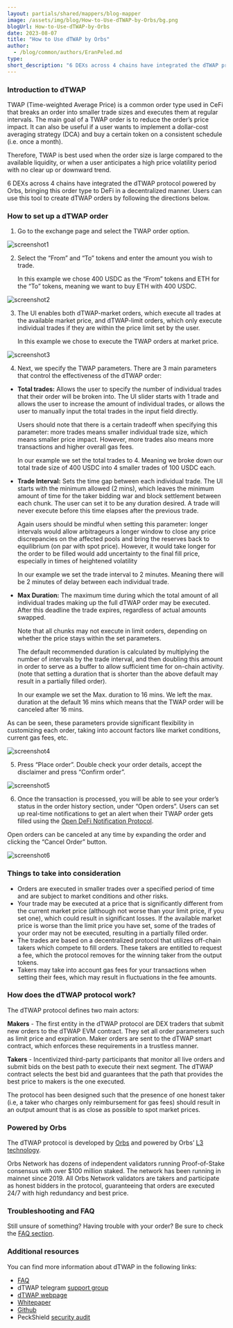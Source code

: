 ```yaml
---
layout: partials/shared/mappers/blog-mapper
image: /assets/img/blog/How-to-Use-dTWAP-by-Orbs/bg.png
blogUrl: How-to-Use-dTWAP-by-Orbs
date: 2023-08-07
title: "How to Use dTWAP by Orbs"
author:
  - /blog/common/authors/EranPeled.md
type:
short_description: "6 DEXs across 4 chains have integrated the dTWAP protocol powered by Orbs, bringing this order type to DeFi in a decentralized manner. Users can use this tool to create dTWAP orders by following the directions below."
---
```


### Introduction to dTWAP

TWAP (Time-weighted Average Price) is a common order type used in CeFi that breaks an order into smaller trade sizes and executes them at regular intervals. The main goal of a TWAP order is to reduce the order’s price impact. It can also be useful if a user wants to implement a dollar-cost averaging strategy (DCA) and buy a certain token on a consistent schedule (i.e. once a month).

Therefore, TWAP is best used when the order size is large compared to the available liquidity, or when a user anticipates a high price volatility period with no clear up or downward trend.

6 DEXs across 4 chains have integrated the dTWAP protocol powered by Orbs, bringing this order type to DeFi in a decentralized manner. Users can use this tool to create dTWAP orders by following the directions below. 


### How to set up a dTWAP order


1. Go to the exchange page and select the TWAP order option.

![screenshot1](/assets/img/blog/How-to-Use-dTWAP-by-Orbs/image1.png)


2. Select the “From” and “To” tokens and enter the amount you wish to trade.

   In this example we chose 400 USDC as the “From” tokens and ETH for the “To” tokens, meaning we want to buy ETH with 400 USDC.

![screenshot2](/assets/img/blog/How-to-Use-dTWAP-by-Orbs/image2.png)


3. The UI enables both dTWAP-market orders, which execute all trades at the available market price, and dTWAP-limit orders, which only execute individual trades if they are within the price limit set by the user.

   In this example we chose to execute the TWAP orders at market price.

![screenshot3](/assets/img/blog/How-to-Use-dTWAP-by-Orbs/image3.png)


4. Next, we specify the TWAP parameters. There are 3 main parameters that control the effectiveness of the dTWAP order:

- **Total trades:** Allows the user to specify the number of individual trades that their order will be broken into. The UI slider starts with 1 trade and allows the user to increase the amount of individual trades, or allows the user to manually input the total trades in the input field directly.

  Users should note that there is a certain tradeoff when specifying this parameter: more trades means smaller individual trade size, which means smaller price impact. However, more trades also means more transactions and higher overall gas fees.

  In our example we set the total trades to 4.
  Meaning we broke down our total trade size of 400 USDC into 4 smaller trades of 100 USDC each. 

- **Trade Interval:** Sets the time gap between each individual trade. The UI starts with the minimum allowed (2 mins), which leaves the minimum amount of time for the taker bidding war and block settlement between each chunk. The user can set it to be any duration desired. A trade will never execute before this time elapses after the previous trade.

  Again users should be mindful when setting this parameter: longer intervals would allow arbitrageurs a longer window to close any price discrepancies on the affected pools and bring the reserves back to equilibrium (on par with spot price). However, it would take longer for the order to be filled would add uncertainty to the final fill price, especially in times of heightened volatility

  In our example we set the trade interval to 2 minutes.
  Meaning there will be 2 minutes of delay between each individual trade.

- **Max Duration:** The maximum time during which the total amount of all individual trades making up the full dTWAP order may be executed. After this deadline the trade expires, regardless of actual amounts swapped. 

  Note that all chunks may not execute in limit orders, depending on whether the price stays within the set parameters. 

  The default recommended duration is calculated by multiplying the number of intervals by the trade interval, and then doubling this amount in order to serve as a buffer to allow sufficient time for on-chain activity. (note that setting a duration that is shorter than the above default may result in a partially filled order).

  In our example we set the Max. duration to 16 mins.
  We left the max. duration at the default 16 mins which means that the TWAP order will be canceled after 16 mins.

As can be seen, these parameters provide significant flexibility in customizing each order, taking into account factors like market conditions, current gas fees, etc.

![screenshot4](/assets/img/blog/How-to-Use-dTWAP-by-Orbs/image4.png)


5. Press “Place order”. Double check your order details, accept the disclaimer and press “Confirm order”.

![screenshot5](/assets/img/blog/How-to-Use-dTWAP-by-Orbs/image5.png)


6. Once the transaction is processed, you will be able to see your order’s status in the order history section, under “Open orders”. Users can set up real-time notifications to get an alert when their TWAP order gets filled using the [Open DeFi Notification Protocol](https://www.orbs.com/notifications/).

  Open orders can be canceled at any time by expanding the order and clicking the “Cancel Order” button.


![screenshot6](/assets/img/blog/How-to-Use-dTWAP-by-Orbs/image6.png)



### Things to take into consideration

- Orders are executed in smaller trades over a specified period of time and are subject to market conditions and other risks.
- Your trade may be executed at a price that is significantly different from the current market price (although not worse than your limit price, if you set one), which could result in significant losses. If the available market price is worse than the limit price you have set, some of the trades of your order may not be executed, resulting in a partially filled order.
- The trades are based on a decentralized protocol that utilizes off-chain takers which compete to fill orders. These takers are entitled to request a fee, which the protocol removes for the winning taker from the output tokens.
- Takers may take into account gas fees for your transactions when setting their fees, which may result in fluctuations in the fee amounts.



### How does the dTWAP protocol work?

The dTWAP protocol defines two main actors: 

**Makers** - The first entity in the dTWAP protocol are DEX traders that submit new orders to the dTWAP EVM contract. They set all order parameters such as limit price and expiration. Maker orders are sent to the dTWAP smart contract, which enforces these requirements in a trustless manner.

**Takers** - Incentivized third-party participants that monitor all live orders and submit bids on the best path to execute their next segment. The dTWAP contract selects the best bid and guarantees that the path that provides the best price to makers is the one executed. 

The protocol has been designed such that the presence of one honest taker (i.e, a taker who charges only reimbursement for gas fees) should result in an output amount that is as close as possible to spot market prices.



### Powered by Orbs

The dTWAP protocol is developed by [Orbs](https://www.orbs.com/) and powered by Orbs’ [L3 technology](https://www.orbs.com/overview/).

Orbs Network has dozens of independent validators running Proof-of-Stake consensus with over $100 million staked. The network has been running in mainnet since 2019. All Orbs Network validators are takers and participate as honest bidders in the protocol, guaranteeing that orders are executed 24/7 with high redundancy and best price.


### Troubleshooting and FAQ

Still unsure of something? Having trouble with your order? Be sure to check the [FAQ section](https://www.orbs.com/dtwap-and-dlimit-faq/).


### Additional resources

You can find more information about dTWAP in the following links:
- [FAQ](https://www.orbs.com/dtwap-and-dlimit-faq/)
- dTWAP telegram [support group](https://t.me/dTWAPSupportGroup)
- [dTWAP webpage](https://www.orbs.com/dtwap/)
- [Whitepaper](https://www.orbs.com/white-papers/dTWAP/)
- [Github](https://github.com/orbs-network/twap)
- PeckShield [security audit](https://github.com/orbs-network/twap/blob/master/Audit-Report-PeckShield.pdf)

